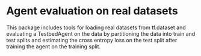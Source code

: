 # Agent evaluation on real datasets

This package includes tools for loading real datasets from tf.dataset and
evaluating a TestbedAgent on the data by partitioning the data into train and
test splits and estimating the cross entropy loss on the test split after
training the agent on the training split.
